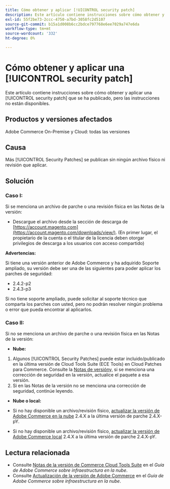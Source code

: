 ```yaml
---
title: Cómo obtener y aplicar [!UICONTROL security patch]
description: Este artículo contiene instrucciones sobre cómo obtener y aplicar una [!UICONTROL security patch] que se ha publicado, pero las instrucciones no están disponibles.
exl-id: 55f2be73-2ccc-4750-a7bd-3058fc2d5107
source-git-commit: b15a1d008b6cc2bdce797768e6ee7029a747e6da
workflow-type: tm+mt
source-wordcount: '332'
ht-degree: 0%

---
```


# Cómo obtener y aplicar una [!UICONTROL security patch]

Este artículo contiene instrucciones sobre cómo obtener y aplicar una [!UICONTROL security patch] que se ha publicado, pero las instrucciones no están disponibles.

## Productos y versiones afectados

Adobe Commerce On-Premise y Cloud: todas las versiones

## Causa

Más [!UICONTROL Security Patches] se publican sin ningún archivo físico ni revisión que aplicar.

## Solución


### Caso I:

Si se menciona un archivo de parche o una revisión física en las Notas de la versión:

* Descargue el archivo desde la sección de descarga de [https://account.magento.com](https://account.magento.com/downloads/view/). (En primer lugar, el propietario de la cuenta o el titular de la licencia deben otorgar privilegios de descarga a los usuarios con acceso compartido)

**Advertencias:**

Si tiene una versión anterior de Adobe Commerce y ha adquirido Soporte ampliado, su versión debe ser una de las siguientes para poder aplicar los parches de seguridad:

* 2.4.2-p2
* 2.4.3-p3

Si no tiene soporte ampliado, puede solicitar al soporte técnico que comparta los parches con usted, pero no podrán resolver ningún problema o error que pueda encontrar al aplicarlos.

### Caso II:

Si no se menciona un archivo de parche o una revisión física en las Notas de la versión:

* **Nube:**

1. Algunos [!UICONTROL Security Patches] puede estar incluido/publicado en la última versión de Cloud Tools Suite (ECE Tools) en Cloud Patches para Commerce. Consulte la [Notas de versión](https://experienceleague.adobe.com/en/docs/commerce-cloud-service/user-guide/release-notes/cloud-tools-suite)y, si se menciona una corrección de seguridad en la versión, actualice el paquete a esa versión.
1. Si en las Notas de la versión no se menciona una corrección de seguridad, continúe leyendo.

* **Nube o local:**

* Si no hay disponible un archivo/revisión físico, [actualizar la versión de Adobe Commerce en la nube](https://experienceleague.adobe.com/en/docs/commerce-cloud-service/user-guide/develop/upgrade/commerce-version) 2.4.X a la última versión de parche 2.4.X-pY.
* Si no hay disponible un archivo/revisión físico, [actualizar la versión de Adobe Commerce local](https://experienceleague.adobe.com/en/docs/commerce-operations/upgrade-guide/implementation/perform-upgrade) 2.4.X a la última versión de parche 2.4.X-pY.

## Lectura relacionada

* Consulte [Notas de la versión de Commerce Cloud Tools Suite](https://experienceleague.adobe.com/en/docs/commerce-cloud-service/user-guide/release-notes/cloud-tools-suite) en el *Guía de Adobe Commerce sobre infraestructura en la nube*.
* Consulte [Actualización de la versión de Adobe Commerce](https://experienceleague.adobe.com/en/docs/commerce-cloud-service/user-guide/develop/upgrade/commerce-version) en el *Guía de Adobe Commerce sobre infraestructura en la nube*.
